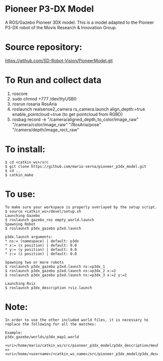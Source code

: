 # Pioneer P3-DX Model

A ROS/Gazebo Pioneer 3DX model. This is a model adapted to the Pioneer P3-DX robot of the Movis Research & Innovation Group.

# Source repository:
https://github.com/SD-Robot-Vision/PioneerModel.git

# To Run and collect data 

1. roscore
2. sudo chmod +777 /dev/ttyUSB0 
3. rosrun rosaria RosAria
4. roslaunch realsense2_camera rs_camera.launch align_depth:=true enable_pointcloud:=true (to get pointcloud from RGBD)
5. rosbag record -e "/camera/aligned_depth_to_color/image_raw" "/camera/color/image_raw" "/RosAria/pose" "/camera/depth/image_rect_raw" 




# To install:
```
$ cd <catkin_ws>/src
$ git clone https://github.com/mario-serna/pioneer_p3dx_model.git
$ cd ..
$ catkin_make
```

# To use:
```
To make sure your workspace is properly overlayed by the setup script.
$ source <catkin_ws>/devel/setup.sh
Launching Gazebo
$ roslaunch gazebo_ros empty_world.launch
Spawning Robot
$ roslaunch p3dx_gazebo p3xd.launch

p3dx.launch arguments:
* ns:= (namespace) | default: p3dx
* x:= (x position) | default: 0.0
* y:= (y position) | default: 0.0
* z:= (z position) | default: 0.0

Spawning two or more robots
$ roslaunch p3dx_gazebo p3xd.launch ns:=p3dx_1
$ roslaunch p3dx_gazebo p3xd.launch ns:=p3dx_2 x:=2
$ roslaunch p3dx_gazebo p3xd.launch ns:=p3dx_3 x:=2 y:=2

Launching Rviz
$ roslaunch p3dx_description rviz.launch
```

# Note:
```
In order to use the other included world files, it is necessary to replace the following for all the matches:

Example:
p3dx_gazebo/worlds/p3dx_map1.world

<uri>/home/mario/catkin_ws/src/pioneer_p3dx_model/p3dx_description/meshes/chassis.stl</uri>
=>
<uri>/home/<username>/<catkin_ws_name>/src/pioneer_p3dx_model/p3dx_description/meshes/chassis.stl</uri>

```
